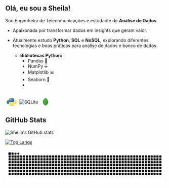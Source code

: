 ## Olá, eu sou a Sheila!

Sou Engenheira de Telecomunicações e estudante de **Análise de Dados**. 
- Apaixonada por transformar dados em insights que geram valor. 
- Atualmente estudo **Python**, **SQL** e **NoSQL**, explorando diferentes tecnologias e boas práticas para análise de dados e banco de dados.

  - **Bibliotecas Python:**  
    - Pandas 🐼  
    - NumPy ➗  
    - Matplotlib 📊  
    - Seaborn 🌊
    - 
<div style="display: inline_block"><br>
  <img align="center" alt="Python" height="30" width="40" src="https://raw.githubusercontent.com/devicons/devicon/master/icons/python/python-original.svg">
  <img align="center" alt="SQLite" height="30" width="40" src="https://upload.wikimedia.org/wikipedia/commons/9/97/Sqlite-square-icon.svg">
  <img align="center" alt="MongoDB" height="30" width="40" src="https://raw.githubusercontent.com/devicons/devicon/master/icons/mongodb/mongodb-original.svg">
</div>

## GitHub Stats

![Sheila's GitHub stats](https://github-readme-stats.vercel.app/api?username=SheilaLiborio&show_icons=true&theme=radical)

[![Top Langs](https://github-readme-stats.vercel.app/api/top-langs/?username=SheilaLiborio&layout=compact&theme=radical&exclude_repo=Exercicio1-git-github,repo2&hide=html,css)](https://github.com/anuraghazra/github-readme-stats)

![Snake animation](https://github.com/sheilaliborio/sheilaliborio/blob/output/github-contribution-grid-snake.svg)
